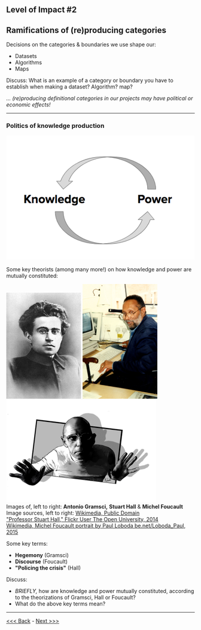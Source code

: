 ## Level of Impact #2
## Ramifications of (re)producing categories

Decisions on the categories & boundaries we use shape our:

* Datasets
* Algorithms
* Maps

Discuss: 
What is an example of a category or boundary you have to establish when making a dataset? Algorithm? map?

*… (re)producing definitional categories in our projects may have political or economic effects!*

******

### Politics of knowledge production

![graphic of two words - knowledge and power - and semi-circular arrows from power to knowledge and from knowledge to power, forming a circle](power.png)

Some key theorists (among many more!) on how knowledge and power are mutually constituted:  

<img src="gramsci.png" width=200>     <img src="stuarthall.jpeg" width=200>     <img src="foucault.png" width=400>      
Images of, left to right: **Antonio Gramsci,** **Stuart Hall** & **Michel Foucault**  
Image sources, left to right: 
[Wikimedia, Public Domain](https://commons.wikimedia.org/wiki/File:Gramsci.png)  
["Professor Stuart Hall," Flickr User The Open University, 2014](https://www.flickr.com/photos/the-open-university/15153440383/in/photostream/)  
[Wikimedia, Michel Foucault portrait by Paul Loboda be.net/Loboda_Paul, 2015](https://commons.wikimedia.org/wiki/File:Foucalt.png)  

Some key terms:
* **Hegemony** (Gramsci)
* **Discourse** (Foucault)
* **"Policing the crisis"** (Hall)

Discuss: 
* *BRIEFLY,* how are knowledge and power mutually constituted, according to the theorizations of Gramsci, Hall or Foucault?
* What do the above key terms mean?

******

[<<< Back](personhood.md) - [Next >>>](examples.md)